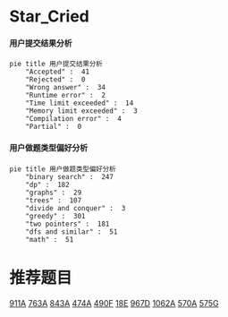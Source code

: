 # Star_Cried

<!-- tabs:start -->



#### **用户提交结果分析**

```mermaid
pie title 用户提交结果分析
    "Accepted" :  41
    "Rejected" :  0
    "Wrong answer" :  34
    "Runtime error" :  2
    "Time limit exceeded" :  14
    "Memory limit exceeded" :  3
    "Compilation error" :  4
    "Partial" :  0
```

#### **用户做题类型偏好分析**

```mermaid
pie title 用户做题类型偏好分析
    "binary search" :  247
    "dp" :  182
    "graphs" :  29
    "trees" :  107
    "divide and conquer" :  3
    "greedy" :  301
    "two pointers" :  181
    "dfs and similar" :  51
    "math" :  51
```



<!-- tabs:end -->
# 推荐题目
[911A](https://codeforces.com/contest/911/problem/A)
[763A](https://codeforces.com/contest/763/problem/A)
[843A](https://codeforces.com/contest/843/problem/A)
[474A](https://codeforces.com/contest/474/problem/A)
[490F](https://codeforces.com/contest/490/problem/F)
[18E](https://codeforces.com/contest/18/problem/E)
[967D](https://codeforces.com/contest/967/problem/D)
[1062A](https://codeforces.com/contest/1062/problem/A)
[570A](https://codeforces.com/contest/570/problem/A)
[575G](https://codeforces.com/contest/575/problem/G)
